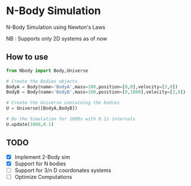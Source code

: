 # N-Body Simulation

N-Body Simulation using Newton's Laws

NB : Supports only 2D systems as of now

## How to use

```python
from Nbody import Body,Universe

# Create the Bodies objects
BodyA = Body(name='BodyA',mass=100,position=[0,0],velocity=[2,0])
BodyB = Body(name='BodyB',mass=100,position=[0,1000],velocity=[2,0])

# Create the Universe containing the bodies
U = Universe([BodyA,BodyB])

# Do the Simulation for 1000s with 0.1s intervals
U.update(1000,0.1)
```

## TODO

- [x] Implement 2-Body sim
- [x] Support for N bodies
- [ ] Support for 3/n D coordonates systems
- [ ] Optimize Computations